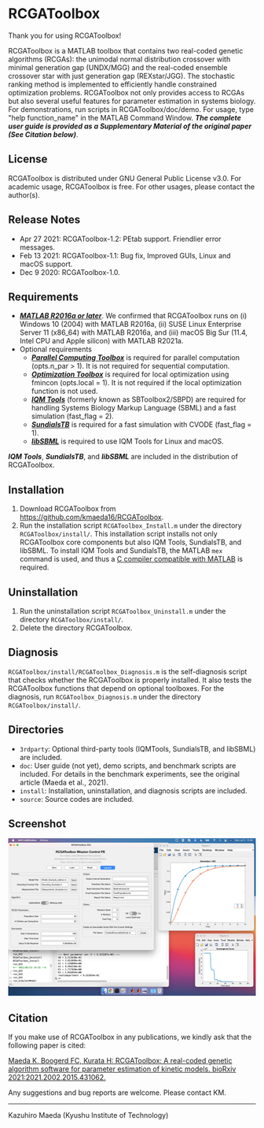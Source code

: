 # RCGAToolbox

Thank you for using RCGAToolbox!

RCGAToolbox is a MATLAB toolbox that contains two real-coded genetic algorithms (RCGAs): the unimodal normal distribution crossover with minimal generation gap (UNDX/MGG) and the real-coded ensemble crossover star with just generation gap (REXstar/JGG). The stochastic ranking method is implemented to efficiently handle constrained optimization problems. RCGAToolbox not only provides access to RCGAs but also several useful features for parameter estimation in systems biology. For demonstrations, run scripts in RCGAToolbox/doc/demo. For usage, type "help function_name" in the MATLAB Command Window. ***The complete user guide is provided as a Supplementary Material of the original paper (See Citation below)***.

## License

RCGAToolbox is distributed under GNU General Public License v3.0. For academic usage, RCGAToolbox is free. For other usages, please contact the author(s).

## Release Notes

- Apr 27 2021: RCGAToolbox-1.2: PEtab support. Friendlier error messages.
- Feb 13 2021: RCGAToolbox-1.1: Bug fix, Improved GUIs, Linux and macOS support.
- Dec  9 2020: RCGAToolbox-1.0.


## Requirements

- <a href="https://www.mathworks.com/products/matlab.html">***MATLAB R2016a or later***</a>. We confirmed that RCGAToolbox runs on (i) Windows 10 (2004) with MATLAB R2016a, (ii) SUSE Linux Enterprise Server 11 (x86_64) with MATLAB R2016a, and (iii) macOS Big Sur (11.4, Intel CPU and Apple silicon) with MATLAB R2021a.
- Optional requirements
    - <a href="https://www.mathworks.com/products/parallel-computing.html">***Parallel Computing Toolbox***</a> is required for parallel computation (opts.n_par > 1). It is not required for sequential computation.
    - <a href="https://www.mathworks.com/products/optimization.html">***Optimization Toolbox***</a> is required for local optimization using fmincon (opts.local = 1). It is not required if the local optimization function is not used.
    - <a href="https://iqmtools.intiquan.com/">***IQM Tools***</a> (formerly known as SBToolbox2/SBPD) are required for handling Systems Biology Markup Language (SBML) and a fast simulation (fast_flag = 2).
    - <a href="https://computing.llnl.gov/projects/sundials/sundials-software">***SundialsTB***</a> is required for a fast simulation with CVODE (fast_flag = 1).
    - <a href="https://sourceforge.net/projects/sbml/files/libsbml/MATLAB%20Interface/">***libSBML***</a> is required to use IQM Tools for Linux and macOS.

***IQM Tools***, ***SundialsTB***, and ***libSBML*** are included in the distribution of RCGAToolbox.

## Installation

1. Download RCGAToolbox from https://github.com/kmaeda16/RCGAToolbox.
2. Run the installation script `RCGAToolbox_Install.m` under the directory `RCGAToolbox/install/`. This installation script installs not only RCGAToolbox core components but also IQM Tools, SundialsTB, and libSBML. To install IQM Tools and SundialsTB, the MATLAB `mex` command is used, and thus a <a href="https://www.mathworks.com/support/requirements/supported-compilers.html">C compiler compatible with MATLAB</a> is required.

## Uninstallation

1. Run the uninstallation script `RCGAToolbox_Uninstall.m` under the directory `RCGAToolbox/install/`.
2. Delete the directory RCGAToolbox.

## Diagnosis

`RCGAToolbox/install/RCGAToolbox_Diagnosis.m` is the self-diagnosis script that checks whether the RCGAToolbox is properly installed. It also tests the RCGAToolbox functions that depend on optional toolboxes. For the diagnosis, run `RCGAToolbox_Diagnosis.m` under the directory `RCGAToolbox/install/`.

## Directories
- `3rdparty`: Optional third-party tools (IQMTools, SundialsTB, and libSBML) are included.
- `doc`: User guide (not yet), demo scripts, and benchmark scripts are included. For details in the benchmark experiments, see the original article (Maeda et al., 2021).
- `install`: Installation, uninstallation, and diagnosis scripts are included.
- `source`: Source codes are included.

## Screenshot

<img src="Screenshot.png" height="320px"/>

## Citation

If you make use of RCGAToolbox in any publications, we kindly ask that the following paper is cited:

<a href="https://doi.org/10.1101/2021.02.15.431062">Maeda K, Boogerd FC, Kurata H: RCGAToolbox: A real-coded genetic algorithm software for parameter estimation of kinetic models. bioRxiv 2021:2021.2002.2015.431062.</a>


Any suggestions and bug reports are welcome. Please contact KM.


-------------------------------
Kazuhiro Maeda (Kyushu Institute of Technology)
